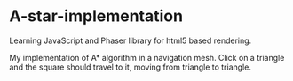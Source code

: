 A-star-implementation
=====================
Learning JavaScript and Phaser library for html5 based rendering. 

My implementation of A* algorithm in a navigation mesh. 
Click on a triangle and the square should travel to it, moving from triangle to triangle.
